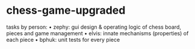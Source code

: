 # chess-game-upgraded

tasks by person: 
• zephy: gui design & operating logic of chess board, pieces and game management
• elvis: innate mechanisms (properties) of each piece
• bphuk: unit tests for every piece